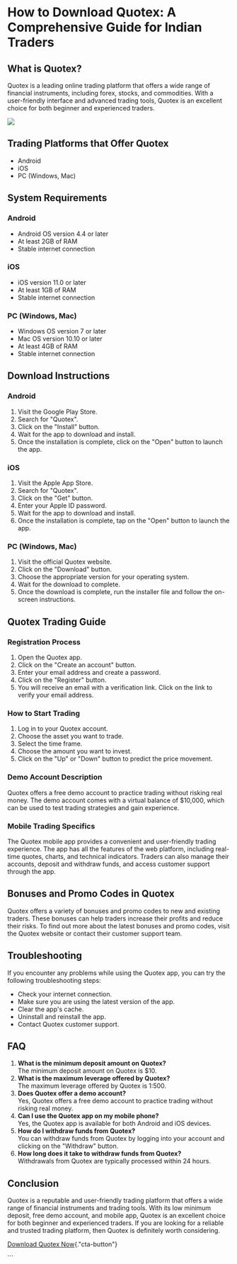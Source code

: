# How to Download Quotex: A Comprehensive Guide for Indian Traders

## What is Quotex?

Quotex is a leading online trading platform that offers a wide range of
financial instruments, including forex, stocks, and commodities. With a
user-friendly interface and advanced trading tools, Quotex is an
excellent choice for both beginner and experienced traders.

[![](https://static.quotex.io/files/10_en/300_250.jpg)](https://traff.sbs/brokerqxlid)

## Trading Platforms that Offer Quotex

-   Android
-   iOS
-   PC (Windows, Mac)

## System Requirements

### Android

-   Android OS version 4.4 or later
-   At least 2GB of RAM
-   Stable internet connection

### iOS

-   iOS version 11.0 or later
-   At least 1GB of RAM
-   Stable internet connection

### PC (Windows, Mac)

-   Windows OS version 7 or later
-   Mac OS version 10.10 or later
-   At least 4GB of RAM
-   Stable internet connection

## Download Instructions

### Android

1.  Visit the Google Play Store.
2.  Search for "Quotex".
3.  Click on the "Install" button.
4.  Wait for the app to download and install.
5.  Once the installation is complete, click on the "Open" button
    to launch the app.

### iOS

1.  Visit the Apple App Store.
2.  Search for "Quotex".
3.  Click on the "Get" button.
4.  Enter your Apple ID password.
5.  Wait for the app to download and install.
6.  Once the installation is complete, tap on the "Open" button to
    launch the app.

### PC (Windows, Mac)

1.  Visit the official Quotex website.
2.  Click on the "Download" button.
3.  Choose the appropriate version for your operating system.
4.  Wait for the download to complete.
5.  Once the download is complete, run the installer file and follow the
    on-screen instructions.

## Quotex Trading Guide

### Registration Process

1.  Open the Quotex app.
2.  Click on the "Create an account" button.
3.  Enter your email address and create a password.
4.  Click on the "Register" button.
5.  You will receive an email with a verification link. Click on the
    link to verify your email address.

### How to Start Trading

1.  Log in to your Quotex account.
2.  Choose the asset you want to trade.
3.  Select the time frame.
4.  Choose the amount you want to invest.
5.  Click on the "Up" or "Down" button to predict the price
    movement.

### Demo Account Description

Quotex offers a free demo account to practice trading without risking
real money. The demo account comes with a virtual balance of \$10,000,
which can be used to test trading strategies and gain experience.

### Mobile Trading Specifics

The Quotex mobile app provides a convenient and user-friendly trading
experience. The app has all the features of the web platform, including
real-time quotes, charts, and technical indicators. Traders can also
manage their accounts, deposit and withdraw funds, and access customer
support through the app.

## Bonuses and Promo Codes in Quotex

Quotex offers a variety of bonuses and promo codes to new and existing
traders. These bonuses can help traders increase their profits and
reduce their risks. To find out more about the latest bonuses and promo
codes, visit the Quotex website or contact their customer support team.

## Troubleshooting

If you encounter any problems while using the Quotex app, you can try
the following troubleshooting steps:

-   Check your internet connection.
-   Make sure you are using the latest version of the app.
-   Clear the app\'s cache.
-   Uninstall and reinstall the app.
-   Contact Quotex customer support.

## FAQ

1.  **What is the minimum deposit amount on Quotex?**\
    The minimum deposit amount on Quotex is \$10.
2.  **What is the maximum leverage offered by Quotex?**\
    The maximum leverage offered by Quotex is 1:500.
3.  **Does Quotex offer a demo account?**\
    Yes, Quotex offers a free demo account to practice trading without
    risking real money.
4.  **Can I use the Quotex app on my mobile phone?**\
    Yes, the Quotex app is available for both Android and iOS devices.
5.  **How do I withdraw funds from Quotex?**\
    You can withdraw funds from Quotex by logging into your account and
    clicking on the "Withdraw" button.
6.  **How long does it take to withdraw funds from Quotex?**\
    Withdrawals from Quotex are typically processed within 24 hours.

## Conclusion

Quotex is a reputable and user-friendly trading platform that offers a
wide range of financial instruments and trading tools. With its low
minimum deposit, free demo account, and mobile app, Quotex is an
excellent choice for both beginner and experienced traders. If you are
looking for a reliable and trusted trading platform, then Quotex is
definitely worth considering.

[Download Quotex
Now](\%22https://traff.sbs/quotexonelink\%22){."cta-button"}

\`\`\`

